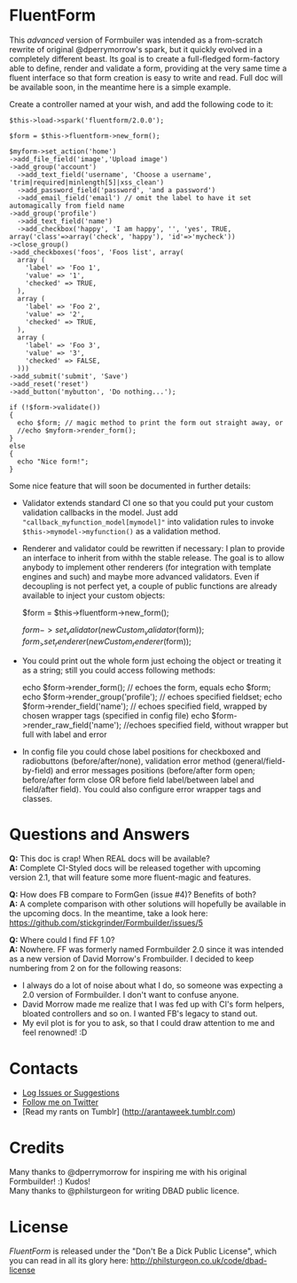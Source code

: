 # FluentForm

This _advanced_ version of Formbuiler was intended as a from-scratch rewrite of original @dperrymorrow's spark, but it quickly evolved in a completely different beast.
Its goal is to create a full-fledged form-factory able to define, render and validate a form, providing at the very same time a fluent interface so that form creation is easy to write and read.
Full doc will be available soon, in the meantime here is a simple example.

Create a controller named at your wish, and add the following code to it:

    $this->load->spark('fluentform/2.0.0');

    $form = $this->fluentform->new_form();

    $myform->set_action('home')
    ->add_file_field('image','Upload image')
    ->add_group('account')
      ->add_text_field('username', 'Choose a username', 'trim|required|minlength[5]|xss_clean')
      ->add_password_field('password', 'and a password')
      ->add_email_field('email') // omit the label to have it set automagically from field name
    ->add_group('profile')
      ->add_text_field('name')
      ->add_checkbox('happy', 'I am happy', '', 'yes', TRUE, array('class'=>array('check', 'happy'), 'id'=>'mycheck'))
    ->close_group()
    ->add_checkboxes('foos', 'Foos list', array(
      array (
        'label' => 'Foo 1',
        'value' => '1',
        'checked' => TRUE,
      ),
      array (
        'label' => 'Foo 2',
        'value' => '2',
        'checked' => TRUE,
      ),
      array (
        'label' => 'Foo 3',
        'value' => '3',
        'checked' => FALSE,
      )))
    ->add_submit('submit', 'Save')
    ->add_reset('reset')
    ->add_button('mybutton', 'Do nothing...');

    if (!$form->validate())
    {
      echo $form; // magic method to print the form out straight away, or
      //echo $myform->render_form();
    }
    else
    {
      echo "Nice form!";
    }

Some nice feature that will soon be documented in further details:

- Validator extends standard CI one so that you could put your custom validation callbacks in the model. Just add `"callback_myfunction_model[mymodel]"` into validation rules to invoke `$this->mymodel->myfunction()` as a validation method.
- Renderer and validator could be rewritten if necessary: I plan to provide an interface to inherit from withh the stable release. The goal is to allow anybody to implement other renderers (for integration with template engines and such) and maybe more advanced validators. Even if decoupling is not perfect yet, a couple of public functions are already available to inject your custom objects:

    $form = $this->fluentform->new_form();

    $form->set_validator(new Custom_validator($form));
    $form_>set_renderer(new Custom_renderer($form));

- You could print out the whole form just echoing the object or treating it as a string; still you could access following methods:

    echo $form->render_form(); // echoes the form, equals echo $form;
    echo $form->render_group('profile'); // echoes specified fieldset;
    echo $form->render_field('name'); // echoes specified field, wrapped by chosen wrapper tags (specified in config file)
    echo $form->render_raw_field('name'); //echoes specified field, without wrapper but full with label and error

- In config file you could chose label positions for checkboxed and radiobuttons (before/after/none), validation error method (general/field-by-field) and error messages positions (before/after form open; before/after form close OR before field label/between label and field/after field). You could also configure error wrapper tags and classes.

# Questions and Answers

**Q:** This doc is crap! When REAL docs will be available?  
**A:** Complete CI-Styled docs will be released together with upcoming version 2.1, that will feature some more fluent-magic and features.

**Q:** How does FB compare to FormGen (issue #4)? Benefits of both?  
**A:** A complete comparison with other solutions will hopefully be available in the upcoming docs. In the meantime, take a look here: https://github.com/stickgrinder/Formbuilder/issues/5

**Q:** Where could I find FF 1.0?  
**A:** Nowhere. FF was formerly named Formbuilder 2.0 since it was intended as a new version of David Morrow's Frombuilder. I decided to keep numbering from 2 on for the following reasons:

- I always do a lot of noise about what I do, so someone was expecting a 2.0 version of Formbuilder. I don't want to confuse anyone.
- David Morrow made me realize that I was fed up with CI's form helpers, bloated controllers and so on. I wanted FB's legacy to stand out.
- My evil plot is for you to ask, so that I could draw attention to me and feel renowned! :D

# Contacts

- [Log Issues or Suggestions](https://github.com/stickgrinder/Fluentform/issues)
- [Follow me on Twitter](http://twitter.com/stickgrinder)
- [Read my rants on Tumblr] (http://arantaweek.tumblr.com)

# Credits

Many thanks to @dperrymorrow for inspiring me with his original Formbuilder! :) Kudos!  
Many thanks to @philsturgeon for writing DBAD public licence.

# License

_FluentForm_ is released under the "Don't Be a Dick Public License", which you can read in all its glory here: http://philsturgeon.co.uk/code/dbad-license